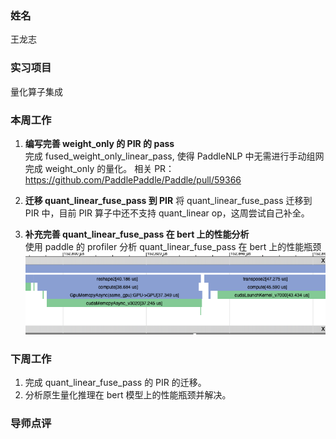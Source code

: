 ### 姓名
王龙志

### 实习项目
量化算子集成

### 本周工作

1. **编写完善 weight_only 的 PIR 的 pass**<br>
完成 fused_weight_only_linear_pass, 使得 PaddleNLP 中无需进行手动组网完成 weight_only 的量化。
相关 PR：
https://github.com/PaddlePaddle/Paddle/pull/59366

2. **迁移 quant_linear_fuse_pass 到 PIR**
将 quant_linear_fuse_pass 迁移到 PIR 中，目前 PIR 算子中还不支持 quant_linear op，这周尝试自己补全。
3. **补充完善 quant_linear_fuse_pass 在 bert 上的性能分析**<br>
使用 paddle 的 profiler 分析 quant_linear_fuse_pass 在 bert 上的性能瓶颈
![](./images/profiler.png)
### 下周工作
1. 完成 quant_linear_fuse_pass 的 PIR 的迁移。
2. 分析原生量化推理在 bert 模型上的性能瓶颈并解决。

### 导师点评

